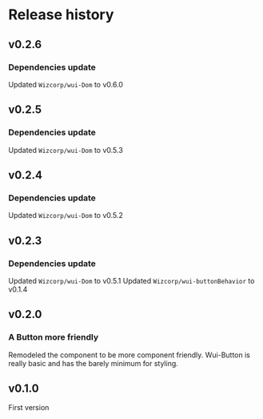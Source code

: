 # Release history

## v0.2.6

### Dependencies update
Updated `Wizcorp/wui-Dom` to v0.6.0

## v0.2.5

### Dependencies update
Updated `Wizcorp/wui-Dom` to v0.5.3

## v0.2.4

### Dependencies update
Updated `Wizcorp/wui-Dom` to v0.5.2

## v0.2.3

### Dependencies update
Updated `Wizcorp/wui-Dom` to v0.5.1
Updated `Wizcorp/wui-buttonBehavior` to v0.1.4

## v0.2.0

### A Button more friendly
Remodeled the component to be more component friendly.
Wui-Button is really basic and has the barely minimum for styling.

## v0.1.0

First version
